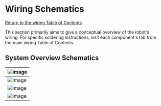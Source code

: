 # Wiring Schematics
[Return to the wiring Table of Contents](https://github.com/EmiliaPsacharopoulos/Quadruped-8dof-Robot/tree/main/Wiring#table-of-contents)

This section primarily aims to give a conceptual overview of the robot's wiring. For specific soldering instructions, visit each component's tab from the main wiring Table of Contents.

## System Overview Schematics
| ![image](https://user-images.githubusercontent.com/84528674/122089227-8d297f80-cdd4-11eb-934c-fca704c3d0c3.png) |
| --- |
| ![image](https://user-images.githubusercontent.com/84528674/122113429-1c905c00-cdf0-11eb-8260-a6ad3e122c3c.png) |
| ![image](https://user-images.githubusercontent.com/84528674/122119295-03d77480-cdf7-11eb-923a-642ebaea9a6e.png) |
| ![image](https://user-images.githubusercontent.com/84528674/122120489-7d239700-cdf8-11eb-957a-f1253086feaa.png) |
